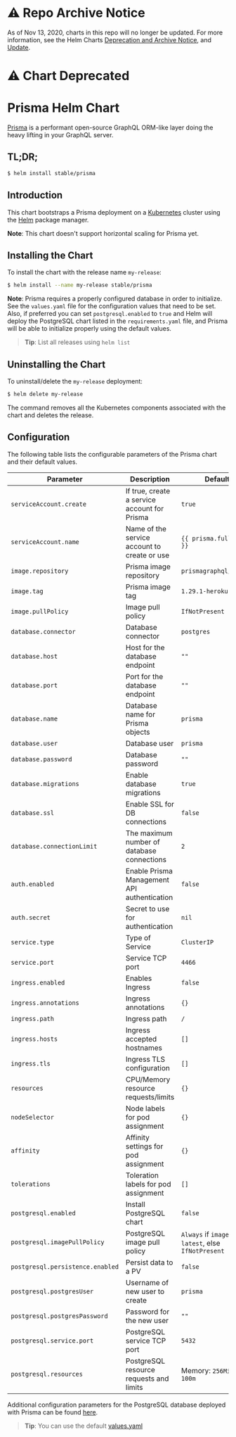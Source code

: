# ⚠️ Repo Archive Notice

As of Nov 13, 2020, charts in this repo will no longer be updated.
For more information, see the Helm Charts [Deprecation and Archive Notice](https://github.com/nholuongut/Helmcharts#%EF%B8%8F-deprecation-and-archive-notice), and [Update](https://helm.sh/blog/charts-repo-deprecation/).

# ⚠️ Chart Deprecated

# Prisma Helm Chart

[Prisma](https://prisma.io) is a performant open-source GraphQL ORM-like layer doing the heavy lifting in your GraphQL server.

## TL;DR;

```bash
$ helm install stable/prisma
```

## Introduction

This chart bootstraps a Prisma deployment on a [Kubernetes](http://kubernetes.io) cluster using the [Helm](https://helm.sh) package manager.

**Note**: This chart doesn't support horizontal scaling for Prisma yet.

## Installing the Chart

To install the chart with the release name `my-release`:

```bash
$ helm install --name my-release stable/prisma
```

**Note**: Prisma requires a properly configured database in order to initialize. See the `values.yaml` file for the configuration values that need to be set. Also, if preferred you can set `postgresql.enabled` to `true` and Helm will deploy the PostgreSQL chart listed in the `requirements.yaml` file, and Prisma will be able to initialize properly using the default values.

> **Tip**: List all releases using `helm list`

## Uninstalling the Chart

To uninstall/delete the `my-release` deployment:

```bash
$ helm delete my-release
```

The command removes all the Kubernetes components associated with the chart and deletes the release.

## Configuration

The following table lists the configurable parameters of the Prisma chart and their default values.

Parameter                        | Description                                  | Default
-------------------------------- | -------------------------------------------- | ---------------------------------------------------------
`serviceAccount.create`          | If true, create a service account for Prisma | `true`
`serviceAccount.name`            | Name of the service account to create or use | `{{ prisma.fullname }}`
`image.repository`               | Prisma image repository                      | `prismagraphql/prisma`
`image.tag`                      | Prisma image tag                             | `1.29.1-heroku`
`image.pullPolicy`               | Image pull policy                            | `IfNotPresent`
`database.connector`             | Database connector                           | `postgres`
`database.host`                  | Host for the database endpoint               | `""`
`database.port`                  | Port for the database endpoint               | `""`
`database.name`                  | Database name for Prisma objects             | `prisma`
`database.user`                  | Database user                                | `prisma`
`database.password`              | Database password                            | `""`
`database.migrations`            | Enable database migrations                   | `true`
`database.ssl`                   | Enable SSL for DB connections                | `false`
`database.connectionLimit`       | The maximum number of database connections   | `2`
`auth.enabled`                   | Enable Prisma Management API authentication  | `false`
`auth.secret`                    | Secret to use for authentication             | `nil`
`service.type`                   | Type of Service                              | `ClusterIP`
`service.port`                   | Service TCP port                             | `4466`
`ingress.enabled`                | Enables Ingress                              | `false`
`ingress.annotations`            | Ingress annotations                          | `{}`
`ingress.path`                   | Ingress path                                 | `/`
`ingress.hosts`                  | Ingress accepted hostnames                   | `[]`
`ingress.tls`                    | Ingress TLS configuration                    | `[]`
`resources`                      | CPU/Memory resource requests/limits          | `{}`
`nodeSelector`                   | Node labels for pod assignment               | `{}`
`affinity`                       | Affinity settings for pod assignment         | `{}`
`tolerations`                    | Toleration labels for pod assignment         | `[]`
`postgresql.enabled`             | Install PostgreSQL chart                     | `false`
`postgresql.imagePullPolicy`     | PostgreSQL image pull policy                 | `Always` if `imageTag` is `latest`, else `IfNotPresent`
`postgresql.persistence.enabled` | Persist data to a PV                         | `false`
`postgresql.postgresUser`        | Username of new user to create               | `prisma`
`postgresql.postgresPassword`    | Password for the new user                    | `""`
`postgresql.service.port`        | PostgreSQL service TCP port                  | `5432`
`postgresql.resources`           | PostgreSQL resource requests and limits      | Memory: `256Mi`, CPU: `100m`

Additional configuration parameters for the PostgreSQL database deployed with Prisma can be found [here](https://github.com/kubernetes/charts/tree/master/stable/postgresql).

> **Tip**: You can use the default [values.yaml](values.yaml)
